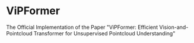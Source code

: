 # ViPFormer
The Official Implementation of the Paper "ViPFormer: Efficient Vision-and-Pointcloud Transformer for Unsupervised Pointcloud Understanding"
